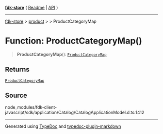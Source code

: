 [**fdk-store**](../../../README.md) ( [Readme](../../../README.md) \| [API](../../../API.md) )

---

[fdk-store](../../../API.md) > [product](../../README.md) > [<internal>](../README.md) > ProductCategoryMap

# Function: ProductCategoryMap()

> **ProductCategoryMap**(): [`ProductCategoryMap`](../type-aliases/type-alias.ProductCategoryMap.md)

## Returns

[`ProductCategoryMap`](../type-aliases/type-alias.ProductCategoryMap.md)

## Source

node_modules/fdk-client-javascript/sdk/application/Catalog/CatalogApplicationModel.d.ts:1412

---

Generated using [TypeDoc](https://typedoc.org/) and [typedoc-plugin-markdown](https://www.npmjs.com/package/typedoc-plugin-markdown)
